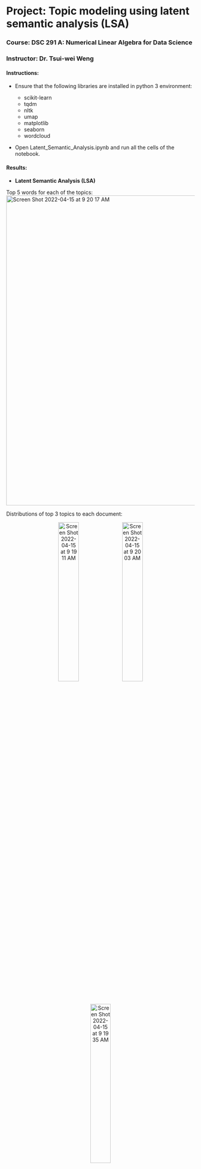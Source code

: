 # Project: Topic modeling using latent semantic analysis (LSA)
### Course: DSC 291 A: Numerical Linear Algebra for Data Science
### Instructor: Dr. Tsui-wei Weng

#### Instructions:
* Ensure that the following libraries are installed in python 3 environment:
  - scikit-learn
  - tqdm
  - nltk
  - umap
  - matplotlib
  - seaborn
  - wordcloud

* Open Latent_Semantic_Analysis.ipynb and run all the cells of the notebook.

#### Results:

* **Latent Semantic Analysis (LSA)**

Top 5 words for each of the topics:
<img width="828" alt="Screen Shot 2022-04-15 at 9 20 17 AM" src="https://user-images.githubusercontent.com/18485647/163595256-eaa19d1b-9c52-4cd2-9a63-b1dbcd728d23.png">

Distributions of top 3 topics to each document:
<p align="center">
<img width="33%" alt="Screen Shot 2022-04-15 at 9 19 11 AM" src="https://user-images.githubusercontent.com/18485647/163595137-f9ea7e72-1f20-417f-bad4-4161cfcbe2f3.png">
 <img width="33%" alt="Screen Shot 2022-04-15 at 9 20 03 AM" src="https://user-images.githubusercontent.com/18485647/163595234-1951d9bf-0a54-40ec-8002-50d0042be260.png">
 <img width="33%" alt="Screen Shot 2022-04-15 at 9 19 35 AM" src="https://user-images.githubusercontent.com/18485647/163595185-18ca8fcc-ef7d-48fe-b7a5-76bb485a80a2.png">
</p>
Visualized embedding of documents in 2-D space:
<img width="816" alt="Screen Shot 2022-04-15 at 9 23 07 AM" src="https://user-images.githubusercontent.com/18485647/163595568-e9d9fd26-986a-4c06-8bf8-3bfbb95dbc79.png">


* **Latent Dirichlet Allocation (LDA)**

Top 5 words for each of the topics:
<img width="844" alt="Screen Shot 2022-04-15 at 9 23 15 AM" src="https://user-images.githubusercontent.com/18485647/163595579-638c74c8-27f4-4ee2-ade2-e62406422600.png">

Distributions of top 3 topics to each document:
<p align="center">
  <img width="33%" alt="Screen Shot 2022-04-15 at 9 24 03 AM" src="https://user-images.githubusercontent.com/18485647/163595666-06612d57-978b-4245-b89f-72fdf4bc1f7e.png">
<img width="33%" alt="Screen Shot 2022-04-15 at 9 24 12 AM" src="https://user-images.githubusercontent.com/18485647/163595676-8fb7feb8-7471-440a-a19f-8c2735f987cb.png">
<img width="33%" alt="Screen Shot 2022-04-15 at 9 24 19 AM" src="https://user-images.githubusercontent.com/18485647/163595701-c097c01f-66f4-497a-af5b-4f63988e3284.png">
</p>

Visualized embedding of documents in 2-D space:
<img width="784" alt="Screen Shot 2022-04-15 at 9 24 38 AM" src="https://user-images.githubusercontent.com/18485647/163595735-bed01c6a-9d73-41be-8f34-284aee22ec91.png">



